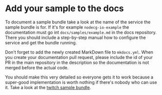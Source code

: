 # Add your sample to the docs

To document a sample bundle take a look at the name of the service the sample bundle is for. If it's for example `nodecg-io-example` the documentation must go int `docs/samples/example.md` in the docs repository. There you should include a step-by-step manual how to configure the service and get the bundle running.

Don't forget to add the newly created MarkDown file to `mkdocs.yml`. When you create your documentation pull request, please include the id of your PR in the main repository in the description so the documentation is not merged before the actual code.

You should make this very detailed so everyone gets it to work because a super-good implementation is worth nothing if there's nobody who can use it. Take a look at the [twitch sample bundle](../samples/twitch.md).